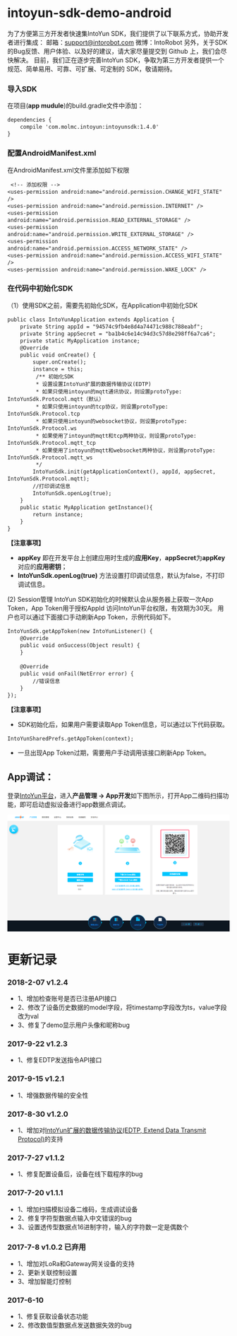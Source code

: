 
# intoyun-sdk-demo-android

为了方便第三方开发者快速集IntoYun SDK，我们提供了以下联系方式，协助开发者进行集成：
邮箱：support@intorobot.com
微博：IntoRobot
另外，关于SDK的Bug反馈、用户体验、以及好的建议，请大家尽量提交到 Github 上，我们会尽快解决。
目前，我们正在逐步完善IntoYun SDK，争取为第三方开发者提供一个规范、简单易用、可靠、可扩展、可定制的 SDK，敬请期待。

### 导入SDK
在项目(**app mudule**)的build.gradle文件中添加：

```
dependencies {
	compile 'com.molmc.intoyun:intoyunsdk:1.4.0'
}
```

### 配置AndroidManifest.xml
在AndroidManifest.xml文件里添加如下权限

```
 <!-- 添加权限 -->
<uses-permission android:name="android.permission.CHANGE_WIFI_STATE" />
<uses-permission android:name="android.permission.INTERNET" />
<uses-permission android:name="android.permission.READ_EXTERNAL_STORAGE" />
<uses-permission android:name="android.permission.WRITE_EXTERNAL_STORAGE" />
<uses-permission android:name="android.permission.ACCESS_NETWORK_STATE" />
<uses-permission android:name="android.permission.ACCESS_WIFI_STATE" />
<uses-permission android:name="android.permission.WAKE_LOCK" />
```

### 在代码中初始化SDK
（1）使用SDK之前，需要先初始化SDK，在Application中初始化SDK

```
public class IntoYunApplication extends Application {
	private String appId = "94574c9fb4e8d4a74471c988c788eabf";
	private String appSecret = "ba1b4c6e14c94d3c57d8e298ff6a7ca6";
	private static MyApplication instance;
	@Override
	public void onCreate() {
		super.onCreate();
		instance = this;
         /** 初始化SDK
         * 设置设置IntoYun扩展的数据传输协议(EDTP)
         * 如果只使用intoyun的mqtt通讯协议，则设置protoType: IntoYunSdk.Protocol.mqtt（默认）
         * 如果只使用intoyun的tcp协议，则设置protoType: IntoYunSdk.Protocol.tcp
         * 如果只使用intoyun的websocket协议，则设置protoType: IntoYunSdk.Protocol.ws
         * 如果使用了intoyun的mqtt和tcp两种协议，则设置protoType: IntoYunSdk.Protocol.mqtt_tcp
         * 如果使用了intoyun的mqtt和websocket两种协议，则设置protoType: IntoYunSdk.Protocol.mqtt_ws
         */
		IntoYunSdk.init(getApplicationContext(), appId, appSecret, IntoYunSdk.Protocol.mqtt);
		//打印调试信息
		IntoYunSdk.openLog(true);
	}
	public static MyApplication getInstance(){
		return instance;
	}
}
```
**【注意事项】**

* **appKey** 即在开发平台上创建应用时生成的**应用Key**，**appSecret**为**appKey**对应的**应用密钥**；
* **IntoYunSdk.openLog(true)** 方法设置打印调试信息，默认为false，不打印调试信息。

(2) Session管理
IntoYun SDK初始化的时候默认会从服务器上获取一次App Token，App Token用于授权AppId 访问IntoYun平台权限，有效期为30天。
用户也可以通过下面接口手动刷新App Token，示例代码如下。

```
IntoYunSdk.getAppToken(new IntoYunListener() {
	@Override
	public void onSuccess(Object result) {
	}

	@Override
	public void onFail(NetError error) {
		//错误信息
	}
});
```
**【注意事项】**

* SDK初始化后，如果用户需要读取App Token信息，可以通过以下代码获取。

```
IntoYunSharedPrefs.getAppToken(context);
```

* 一旦出现App Token过期，需要用户手动调用该接口刷新App Token。


## App调试：

登录[IntoYun平台](https://www.intoyun.com)，进入**产品管理 -> App开发**如下图所示，打开App二维码扫描功能，即可启动虚拟设备进行app数据点调试。

![](./image/virtual_scan.png)


# 更新记录

### 2018-2-07   v1.2.4 
- 1、增加检查账号是否已注册API接口
- 2、修改了设备历史数据的model字段，将timestamp字段改为ts，value字段改为val
- 3、修复了demo显示用户头像和昵称bug

### 2017-9-22   v1.2.3 
- 1、修复EDTP发送指令API接口

### 2017-9-15   v1.2.1 
- 1、增强数据传输的安全性

### 2017-8-30   v1.2.0 
- 1、增加对[IntoYun扩展的数据传输协议(EDTP, Extend Data Transmit Protocol)](http://docs.intoyun.com/yunapi/tcp/)的支持

### 2017-7-27   v1.1.2 
- 1、修复配置设备后，设备在线下载程序的bug

### 2017-7-20   v1.1.1 
- 1、增加扫描模拟设备二维码，生成调试设备
- 2、修复字符型数据点输入中文错误的bug
- 3、设置透传型数据点16进制字符，输入的字符数一定是偶数个

### 2017-7-8 v1.0.2   已弃用
- 1、增加对LoRa和Gateway网关设备的支持
- 2、更新关联控制设置
- 3、增加智能灯控制

### 2017-6-10 
- 1、修复获取设备状态功能
- 2、修改数值型数据点发送数据失效的bug
